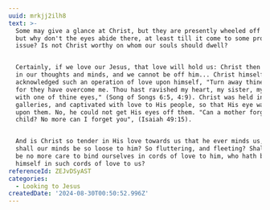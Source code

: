 ```yaml
---
uuid: mrkjj2ilh8
text: >-
  Some may give a glance at Christ, but they are presently wheeled off again:
  but why don't the eyes abide there, at least till it come to some profitable
  issue? Is not Christ worthy on whom our souls should dwell?


  Certainly, if we love our Jesus, that love will hold us: Christ then will be
  in our thoughts and minds, and we cannot be off him... Christ himself
  acknowledged such an operation of love upon himself, "Turn away thine eyes,
  for they have overcome me. Thou hast ravished my heart, my sister, my spouse,
  with one of thine eyes," (Song of Songs 6:5, 4:9). Christ was held in the
  galleries, and captivated with love to His people, so that His eye was ever
  upon them. No, he could not get His eyes off them. "Can a mother forget her
  child? No more can I forget you", (Isaiah 49:15).


  And is Christ so tender in His love towards us that he ever minds us, and
  shall our minds be so loose to him? So fluttering, and fleeting? Shall there
  be no more care to bind ourselves in cords of love to him, who hath bound
  himself in such cords of love to us?
referenceId: ZEJvDSyAST
categories:
  - Looking to Jesus
createdDate: '2024-08-30T00:50:52.996Z'
---
```


